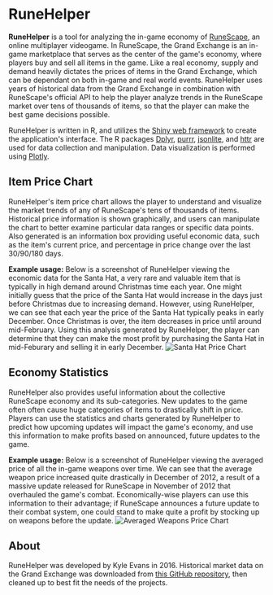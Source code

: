 # RuneHelper

**RuneHelper** is a tool for analyzing the in-game economy of [RuneScape](http://www.runescape.com/), an online multiplayer videogame. In RuneScape, the Grand Exchange is an in-game marketplace that serves as the center of the game's economy, where players buy and sell all items in the game. Like a real economy, supply and demand heavily dictates the prices of items in the Grand Exchange, which can be dependant on both in-game and real world events. RuneHelper uses years of historical data from the Grand Exchange in combination with RuneScape's official API to help the player analyze trends in the RuneScape market over tens of thousands of items, so that the player can make the best game decisions possible.

RuneHelper is written in R, and utilizes the [Shiny web framework](https://shiny.rstudio.com/) to create the application's interface. The R packages [Dplyr](https://github.com/tidyverse/dplyr), [purrr](https://github.com/tidyverse/purrr), [jsonlite](https://github.com/jeroen/jsonlite), and [httr](https://cran.r-project.org/web/packages/httr/index.html) are used for data collection and manipulation. Data visualization is performed using [Plotly](https://plot.ly/r/).

## Item Price Chart

RuneHelper's item price chart allows the player to understand and visualize the market trends of any of RuneScape's tens of thousands of items. Historical price information is shown graphically, and users can manipulate the chart to better examine particular data ranges or specific data points. Also generated is an information box providing useful economic data, such as the item's current price, and percentage in price change over the last 30/90/180 days.

**Example usage:** Below is a screenshot of RuneHelper viewing the economic data for the Santa Hat, a very rare and valuable item that is typically in high demand around Christmas time each year. One might initially guess that the price of the Santa Hat would increase in the days just before Christmas due to increasing demand. However, using RuneHelper, we can see that each year the price of the Santa Hat typically peaks in early December. Once Christmas is over, the item decreases in price until around mid-February. Using this analysis generated by RuneHelper, the player can determine that they can make the most profit by purchasing the Santa Hat in mid-Feburary and selling it in early December.
![Santa Hat Price Chart](http://i.imgur.com/7SbiawX.png "Santa Hat Price Chart")

## Economy Statistics

RuneHelper also provides useful information about the collective RuneScape economy and its sub-categories. New updates to the game often often cause huge categories of items to drastically shift in price. Players can use the statistics and charts generated by RuneHelper to predict how upcoming updates will impact the game's economy, and use this information to make profits based on announced, future updates to the game.

**Example usage:** Below is a screenshot of RuneHelper viewing the averaged price of all the in-game weapons over time. We can see that the average weapon price increased quite drastically in December of 2012, a result of a massive update released for RuneScape in November of 2012 that overhauled the game's combat. Economically-wise players can use this information to their advantage; if RuneScape announces a future update to their combat system, one could stand to make quite a profit by stocking up on weapons before the update.
![Averaged Weapons Price Chart](http://i.imgur.com/BifdvZv.png "Averaged Weapons Price Chart")

## About

RuneHelper was developed by Kyle Evans in 2016. Historical market data on the Grand Exchange was downloaded from [this GitHub repository](https://github.com/Nixonite/Runescape-Grand-Exchange-Market-Data), then cleaned up to best fit the needs of the projects.